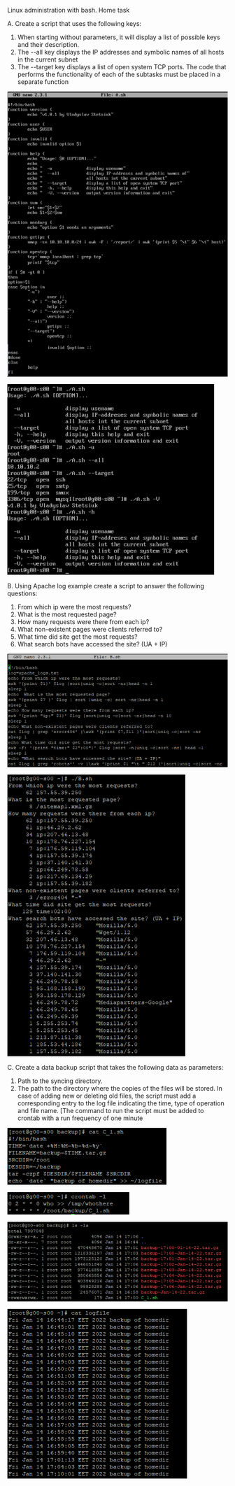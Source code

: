 Linux administration with bash. Home task

A. Create a script that uses the following keys:

1. When starting without parameters, it will display a list of possible keys and their description. 
2. The --all key displays the IP addresses and symbolic names of all hosts in the current subnet 
3. The --target key displays a list of open system TCP ports.
The code that performs the functionality of each of the subtasks must be placed in a separate function

 ![screenshot_1](screenshots/1.png)

 ![screenshot_1](screenshots/2.png)

B. Using Apache log example create a script to answer the following questions:

1. From which ip were the most requests? 
2. What is the most requested page? 
3. How many requests were there from each ip? 
4. What non-existent pages were clients referred to? 
5. What time did site get the most requests? 
6. What search bots have accessed the site? (UA + IP)

 ![screenshot_1](screenshots/3.png)

 ![screenshot_1](screenshots/4.png)

C. Create a data backup script that takes the following data as parameters:

1. Path to the syncing directory.
2. The path to the directory where the copies of the files will be stored.
In case of adding new or deleting old files, the script must add a corresponding entry to the log file 
indicating the time, type of operation and file name. 
[The command to run the script must be added to 
crontab with a run frequency of one minute

 ![screenshot_1](screenshots/5.png)

 ![screenshot_1](screenshots/5.1.png)

 ![screenshot_1](screenshots/6.png)

 ![screenshot_1](screenshots/7.png)

